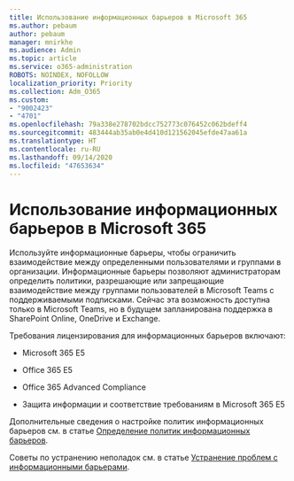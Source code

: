 ```yaml
---
title: Использование информационных барьеров в Microsoft 365
ms.author: pebaum
author: pebaum
manager: mnirkhe
ms.audience: Admin
ms.topic: article
ms.service: o365-administration
ROBOTS: NOINDEX, NOFOLLOW
localization_priority: Priority
ms.collection: Adm_O365
ms.custom:
- "9002423"
- "4701"
ms.openlocfilehash: 79a338e278702bdcc752773c076452c062bdeff4
ms.sourcegitcommit: 483444ab35ab0e4d410d121562045efde47aa61a
ms.translationtype: HT
ms.contentlocale: ru-RU
ms.lasthandoff: 09/14/2020
ms.locfileid: "47653634"
---
```

# <a name="using-information-barriers-in-microsoft-365"></a>Использование информационных барьеров в Microsoft 365

Используйте информационные барьеры, чтобы ограничить взаимодействие между определенными пользователями и группами в организации. Информационные барьеры позволяют администраторам определить политики, разрешающие или запрещающие взаимодействие между группами пользователей в Microsoft Teams с поддерживаемыми подписками.  Сейчас эта возможность доступна только в Microsoft Teams, но в будущем запланирована поддержка в SharePoint Online, OneDrive и Exchange.

Требования лицензирования для информационных барьеров включают:

- Microsoft 365 E5

- Office 365 E5

- Office 365 Advanced Compliance

- Защита информации и соответствие требованиям в Microsoft 365 E5

Дополнительные сведения о настройке политик информационных барьеров см. в статье [Определение политик информационных барьеров](https://docs.microsoft.com/microsoft-365/compliance/information-barriers-policies).

Советы по устранению неполадок см. в статье [Устранение проблем с информационными барьерами](https://docs.microsoft.com/microsoft-365/compliance/information-barriers-troubleshooting).
